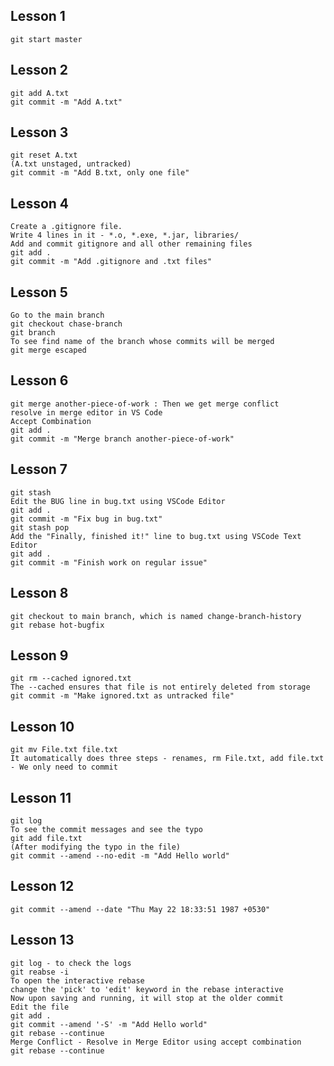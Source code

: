## Lesson 1 
    git start master
## Lesson 2
    git add A.txt
    git commit -m "Add A.txt"
## Lesson 3
    git reset A.txt 
    (A.txt unstaged, untracked)
    git commit -m "Add B.txt, only one file"
## Lesson 4 
    Create a .gitignore file.
    Write 4 lines in it - *.o, *.exe, *.jar, libraries/
    Add and commit gitignore and all other remaining files
    git add .
    git commit -m "Add .gitignore and .txt files"
## Lesson 5 
    Go to the main branch 
    git checkout chase-branch
    git branch 
    To see find name of the branch whose commits will be merged
    git merge escaped
## Lesson 6 
    git merge another-piece-of-work : Then we get merge conflict
    resolve in merge editor in VS Code
    Accept Combination
    git add .
    git commit -m "Merge branch another-piece-of-work"
## Lesson 7 
    git stash
    Edit the BUG line in bug.txt using VSCode Editor
    git add .
    git commit -m "Fix bug in bug.txt"
    git stash pop
    Add the "Finally, finished it!" line to bug.txt using VSCode Text Editor
    git add .
    git commit -m "Finish work on regular issue"
## Lesson 8 
    git checkout to main branch, which is named change-branch-history
    git rebase hot-bugfix
## Lesson 9 
    git rm --cached ignored.txt 
    The --cached ensures that file is not entirely deleted from storage
    git commit -m "Make ignored.txt as untracked file"
## Lesson 10 
    git mv File.txt file.txt 
    It automatically does three steps - renames, rm File.txt, add file.txt - We only need to commit
## Lesson 11 
    git log
    To see the commit messages and see the typo
    git add file.txt 
    (After modifying the typo in the file)
    git commit --amend --no-edit -m "Add Hello world" 
## Lesson 12 
    git commit --amend --date "Thu May 22 18:33:51 1987 +0530"
## Lesson 13 
    git log - to check the logs
    git reabse -i
    To open the interactive rebase
    change the 'pick' to 'edit' keyword in the rebase interactive
    Now upon saving and running, it will stop at the older commit
    Edit the file
    git add .
    git commit --amend '-S' -m "Add Hello world"
    git rebase --continue
    Merge Conflict - Resolve in Merge Editor using accept combination
    git rebase --continue